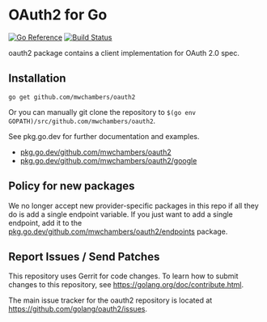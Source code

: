 # OAuth2 for Go

[![Go Reference](https://pkg.go.dev/badge/github.com/mwchambers/oauth2.svg)](https://pkg.go.dev/github.com/mwchambers/oauth2)
[![Build Status](https://travis-ci.org/golang/oauth2.svg?branch=master)](https://travis-ci.org/golang/oauth2)

oauth2 package contains a client implementation for OAuth 2.0 spec.

## Installation

```
go get github.com/mwchambers/oauth2
```

Or you can manually git clone the repository to
`$(go env GOPATH)/src/github.com/mwchambers/oauth2`.

See pkg.go.dev for further documentation and examples.

- [pkg.go.dev/github.com/mwchambers/oauth2](https://pkg.go.dev/github.com/mwchambers/oauth2)
- [pkg.go.dev/github.com/mwchambers/oauth2/google](https://pkg.go.dev/github.com/mwchambers/oauth2/google)

## Policy for new packages

We no longer accept new provider-specific packages in this repo if all
they do is add a single endpoint variable. If you just want to add a
single endpoint, add it to the
[pkg.go.dev/github.com/mwchambers/oauth2/endpoints](https://pkg.go.dev/github.com/mwchambers/oauth2/endpoints)
package.

## Report Issues / Send Patches

This repository uses Gerrit for code changes. To learn how to submit changes to
this repository, see https://golang.org/doc/contribute.html.

The main issue tracker for the oauth2 repository is located at
https://github.com/golang/oauth2/issues.
